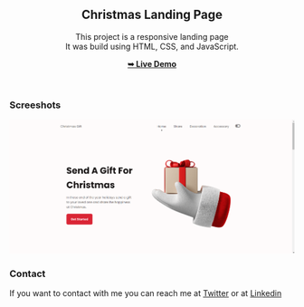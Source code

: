 
<div align="center">
  
  <h2 align="center">Christmas Landing Page</h2>

  This project is a responsive landing page <br />It was build using HTML, CSS, and JavaScript.

  <a href="https://samxzhk.github.io/frontend-practice-website/landing-page-christmas"><strong>➥ Live Demo</strong></a>

</div>

<br />

### Screeshots

![Site Desktop Demo](./assets/images/site-preview.png "Desktop Demo")

### Contact

If you want to contact with me you can reach me at [Twitter](https://www.twitter.com/sammdevjs) or at [Linkedin](https://www.linkedin.com/in/samia-cunha)

